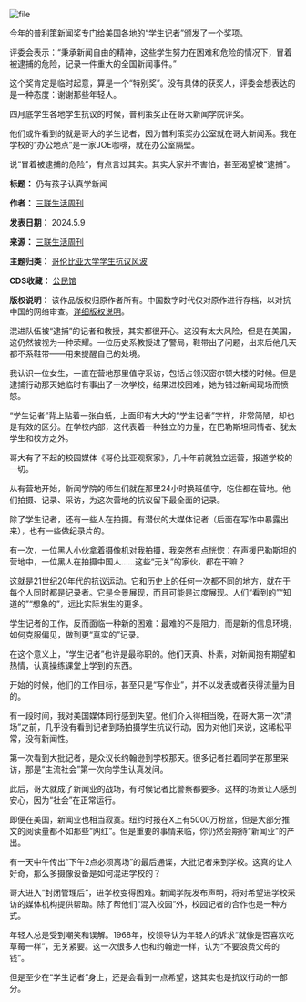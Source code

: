 ![file](https://chinadigitaltimes.net/chinese/files/2024/05/image-1715226043740.png)


今年的普利策新闻奖专门给美国各地的“学生记者”颁发了一个奖项。


评委会表示：“秉承新闻自由的精神，这些学生努力在困难和危险的情况下，冒着被逮捕的危险，记录一件重大的全国新闻事件。”


这个奖肯定是临时起意，算是一个“特别奖”。没有具体的获奖人，评委会想表达的是一种态度：谢谢那些年轻人。‍‍‍‍‍‍‍‍‍‍‍


四月底学生各地学生抗议的时候，普利策奖正在哥大新闻学院评奖。


他们或许看到的就是哥大的学生记者，因为普利策奖办公室就在哥大新闻系。我在学校的“办公地点”是一家JOE咖啡，就在办公室隔壁。


说“冒着被逮捕的危险”，有点言过其实。其实大家并不害怕，甚至渴望被“逮捕”。




**标题：** 仍有孩子认真学新闻  

**作者：** [三联生活周刊](https://chinadigitaltimes.net/space/三联生活周刊)  

**发表日期：** 2024.5.9  

**来源：** [三联生活周刊](https://web.archive.org/web/https://mp.weixin.qq.com/s/X4-AtuPwJJE2TEO7ftJFDw)  

**主题归类：** [哥伦比亚大学学生抗议风波](https://chinadigitaltimes.net/space/哥伦比亚大学学生抗议风波)  

**CDS收藏：** [公民馆](https://chinadigitaltimes.net/space/%E5%85%AC%E6%B0%91%E9%A6%86)  

**版权说明：** 该作品版权归原作者所有。中国数字时代仅对原作进行存档，以对抗中国的网络审查。[详细版权说明](https://chinadigitaltimes.net/chinese/copyright)。


混进队伍被“逮捕”的记者和教授，其实都很开心。这没有太大风险，但是在美国，这仍然被视为一种荣耀。一位历史系教授进了警局，鞋带出了问题，出来后他几天都不系鞋带——用来提醒自己的处境。


我认识一位女生，一直在营地那里值守采访，包括占领汉密尔顿大楼的时候。但是逮捕行动那天她临时有事出了一次学校，结果进校困难，她为错过新闻现场而愤怒。


“学生记者”背上贴着一张白纸，上面印有大大的“学生记者”字样，非常简陋，却也是有效的区分。在学校内部，这代表着一种独立的力量，在巴勒斯坦同情者、犹太学生和校方之外。


哥大有了不起的校园媒体《哥伦比亚观察家》，几十年前就独立运营，报道学校的一切。


从有营地开始，新闻学院的师生们就在那里24小时换班值守，吃住都在营地。他们拍摄、记录、采访，为这次营地的抗议留下最全面的记录。


除了学生记者，还有一些人在拍摄。有潜伏的大媒体记者（后面在写作中暴露出来），也有一些做纪录片的。


有一次，一位黑人小伙拿着摄像机对我拍摄，我突然有点恍惚：在声援巴勒斯坦的营地中，一位黑人在拍摄中国人……这些“无关”的家伙，都在干嘛？


这就是21世纪20年代的抗议运动。它和历史上的任何一次都不同的地方，就在于每个人同时都是记录者。它是全景展现，而且可能是过度展现。人们“看到的”“知道的”“想象的”，远比实际发生的更多。


学生记者的工作，反而面临一种新的困难：最难的不是阻力，而是新的信息环境，如何克服偏见，做到更“真实的”记录。


在这个意义上，“学生记者”也许是最称职的。他们天真、朴素，对新闻抱有期望和热情，认真操练课堂上学到的东西。


开始的时候，他们的工作目标，甚至只是“写作业”，并不以发表或者获得流量为目的。


有一段时间，我对美国媒体同行感到失望。他们介入得相当晚，在哥大第一次“清场”之前，几乎没有看到记者到场拍摄学生抗议行动，因为对他们来说，这稀松平常，没有新闻性。


第一次看到大批记者，是众议长约翰逊到学校那天。很多记者拦着同学在那里采访，那是“主流社会”第一次向学生认真发问。


此后，哥大就成了新闻业的战场，有时候记者比警察都要多。这样的场景让人感到安心，因为“社会”在正常运行。


即便在美国，新闻业也相当寂寞。纽约时报在X上有5000万粉丝，但是大部分推文的阅读量都不如那些“网红”。但是重要的事情来临，你仍然会期待“新闻业”的产出。


有一天中午传出“下午2点必须离场”的最后通谍，大批记者来到学校。这真的让人好奇，那么多摄像设备是如何混进学校的？


哥大进入“封闭管理后”，进学校变得困难。新闻学院发布声明，将对希望进学校采访的媒体机构提供帮助。除了帮他们“混入校园”外，校园记者的合作也是一种方式。


年轻人总是受到嘲笑和误解。1968年，校领导认为年轻人的诉求“就像是否喜欢吃草莓一样”，无关紧要。这一次很多人也和约翰逊一样，认为“不要浪费父母的钱”。


但是至少在“学生记者”身上，还是会看到一点希望，这其实也是抗议行动的一部分。

